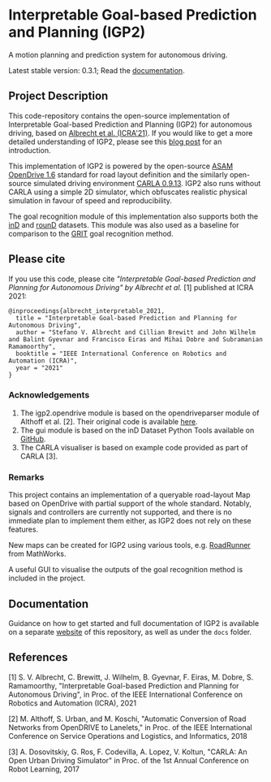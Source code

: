 # Interpretable Goal-based Prediction and Planning (IGP2)

A motion planning and prediction system for autonomous driving.

Latest stable version: 0.3.1; Read the [documentation](https://uoe-agents.github.io/IGP2/).

## Project Description

This code-repository contains the open-source implementation of Interpretable Goal-based Prediction and Planning (IGP2) for autonomous driving, based on [Albrecht et al. (ICRA'21)](https://arxiv.org/abs/2002.02277).
If you would like to get a more detailed understanding of IGP2, please see this [blog post](https://agents.inf.ed.ac.uk/blog/interpretable-prediction-planning-autonomous-driving/index.php) for an introduction.

This implementation of IGP2 is powered by the open-source [ASAM OpenDrive 1.6](https://www.asam.net/standards/detail/opendrive/) standard for road layout definition and the similarly open-source simulated driving environment [CARLA 0.9.13](https://carla.org/).
IGP2 also runs without CARLA using a simple 2D simulator, which obfuscates realistic physical simulation in favour of speed and reproducibility.

The goal recognition module of this implementation also supports both the [inD](https://www.ind-dataset.com/) and [rounD](https://www.round-dataset.com/) datasets.
This module was also used as a baseline for comparison to the [GRIT](https://arxiv.org/abs/2103.06113) goal recognition method.

## Please cite

If you use this code, please cite
*"Interpretable Goal-based Prediction and Planning for Autonomous Driving"
by Albrecht et al.* [1] published at ICRA 2021:

```text
@inproceedings{albrecht_interpretable_2021,
  title = "Interpretable Goal-based Prediction and Planning for Autonomous Driving",
  author = "Stefano V. Albrecht and Cillian Brewitt and John Wilhelm and Balint Gyevnar and Francisco Eiras and Mihai Dobre and Subramanian Ramamoorthy",
  booktitle = "IEEE International Conference on Robotics and Automation (ICRA)",
  year = "2021"
}
```

### Acknowledgements

1. The igp2.opendrive module is based on the opendriveparser module of Althoff et al. [2]. Their original code is available [here](https://gitlab.lrz.de/tum-cps/opendrive2lanelet).
2. The gui module is based on the inD Dataset Python Tools available on [GitHub](https://github.com/ika-rwth-aachen/drone-dataset-tools).
3. The CARLA visualiser is based on example code provided as part of CARLA [3].

### Remarks

This project contains an implementation of a queryable road-layout Map based on OpenDrive with partial support of the whole standard.
Notably, signals and controllers are currently not supported, and there is no immediate plan to implement them either, as IGP2 does not rely on these features.

New maps can be created for IGP2 using various tools, e.g. [RoadRunner](https://uk.mathworks.com/products/roadrunner.html) from MathWorks.

A useful GUI to visualise the outputs of the goal recognition method is included in the project.

## Documentation

Guidance on how to get started and full documentation of IGP2 is available on a separate [website](https://uoe-agents.github.io/IGP2/) of this repository, as well as under the `docs` folder.

## References

[1] S. V. Albrecht, C. Brewitt, J. Wilhelm, B. Gyevnar, F. Eiras, M. Dobre, S. Ramamoorthy, "Interpretable Goal-based Prediction and Planning for Autonomous Driving", in Proc. of the IEEE International Conference on Robotics and Automation (ICRA), 2021

[2] M. Althoff, S. Urban, and M. Koschi, "Automatic Conversion of Road Networks from OpenDRIVE to Lanelets," in Proc. of the IEEE International Conference on Service Operations and Logistics, and Informatics, 2018

[3] A. Dosovitskiy, G. Ros, F. Codevilla, A. Lopez, V. Koltun, "CARLA: An Open Urban Driving Simulator" in Proc. of the 1st Annual Conference on Robot Learning, 2017
